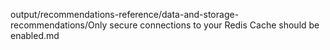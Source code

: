 output/recommendations-reference/data-and-storage-recommendations/Only secure connections to your Redis Cache should be enabled.md